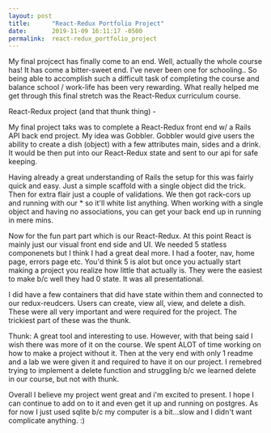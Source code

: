 ```yaml
---
layout: post
title:      "React-Redux Portfolio Project"
date:       2019-11-09 16:11:17 -0500
permalink:  react-redux_portfolio_project
---
```


My final projcect has finally come to an end. Well, actually the whole course has! It has come a bitter-sweet end. I've never been one for schooling.. So being able to accomplish such a difficult task of completing the course and balance school / work-life has been very rewarding. What really helped me get through this final stretch was the React-Redux curriculum course. 

React-Redux project (and that thunk thing) - 

My final project taks was to complete a React-Redux front end w/ a Rails API back end project. My idea was Gobbler. Gobbler would give users the ability to create a dish (object) with a few attributes main, sides and a drink. It would be then put into our React-Redux state and sent to our api for safe keeping. 

Having already a great understanding of Rails the setup for this was fairly quick and easy. Just a simple scaffold with a single object did the trick. Then for extra flair just a couple of validations. We then got rack-cors up and running with our * so it'll white list anything. When working with a single object and having no associations, you can get your back end up in running in mere mins. 

Now for the fun part part which is our React-Redux. At this point React is mainly just our visual front end side and UI. We needed 5 statless componenets but I think I had a great deal more. I had a footer, nav, home page, errors page etc. You'd think 5 is alot but once you actually start making a project you realize how little that actually is. They were the easiest to make b/c well they had 0 state. It was all presentational. 

I did have a few containers that did have state within them and connected to our redux-reudcers. Users can create, view all, view, and delete a dish. These were all very important and were required for the project. The trickiest part of these was the thunk. 

Thunk: A great tool and interesting to use. However, with that being said I wish there was more of it on the course. We spent ALOT of time working on how to make a project without it. Then at the very end with only 1 readme and a lab we were given it and required to have it on our project. I remebred trying to implement a delete function and struggling b/c we learned delete in our course, but not with thunk. 

Overall I believe my project went great and i'm excited to present. I hope I can continue to add on to it and even get it up and running on postgres. As for now I just used sqlite b/c my computer is a bit...slow and I didn't want complicate anything. :) 
